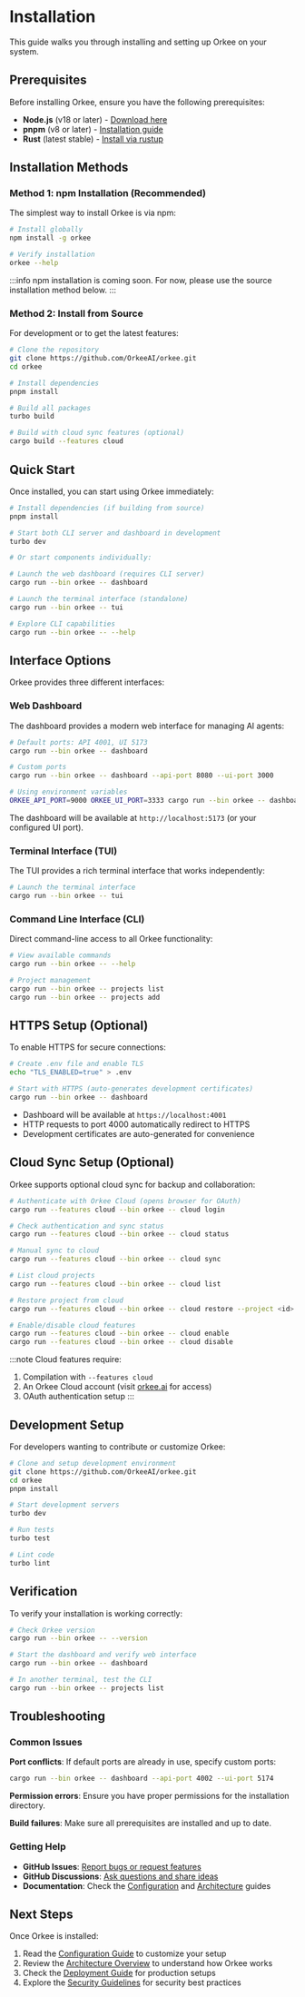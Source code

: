 # Installation

This guide walks you through installing and setting up Orkee on your system.

## Prerequisites

Before installing Orkee, ensure you have the following prerequisites:

- **Node.js** (v18 or later) - [Download here](https://nodejs.org/)
- **pnpm** (v8 or later) - [Installation guide](https://pnpm.io/installation)
- **Rust** (latest stable) - [Install via rustup](https://rustup.rs/)

## Installation Methods

### Method 1: npm Installation (Recommended)

The simplest way to install Orkee is via npm:

```bash
# Install globally
npm install -g orkee

# Verify installation
orkee --help
```

:::info
npm installation is coming soon. For now, please use the source installation method below.
:::

### Method 2: Install from Source

For development or to get the latest features:

```bash
# Clone the repository
git clone https://github.com/OrkeeAI/orkee.git
cd orkee

# Install dependencies
pnpm install

# Build all packages
turbo build

# Build with cloud sync features (optional)
cargo build --features cloud
```

## Quick Start

Once installed, you can start using Orkee immediately:

```bash
# Install dependencies (if building from source)
pnpm install

# Start both CLI server and dashboard in development
turbo dev

# Or start components individually:

# Launch the web dashboard (requires CLI server)
cargo run --bin orkee -- dashboard

# Launch the terminal interface (standalone)
cargo run --bin orkee -- tui

# Explore CLI capabilities
cargo run --bin orkee -- --help
```

## Interface Options

Orkee provides three different interfaces:

### Web Dashboard
The dashboard provides a modern web interface for managing AI agents:

```bash
# Default ports: API 4001, UI 5173
cargo run --bin orkee -- dashboard

# Custom ports
cargo run --bin orkee -- dashboard --api-port 8080 --ui-port 3000

# Using environment variables
ORKEE_API_PORT=9000 ORKEE_UI_PORT=3333 cargo run --bin orkee -- dashboard
```

The dashboard will be available at `http://localhost:5173` (or your configured UI port).

### Terminal Interface (TUI)
The TUI provides a rich terminal interface that works independently:

```bash
# Launch the terminal interface
cargo run --bin orkee -- tui
```

### Command Line Interface (CLI)
Direct command-line access to all Orkee functionality:

```bash
# View available commands
cargo run --bin orkee -- --help

# Project management
cargo run --bin orkee -- projects list
cargo run --bin orkee -- projects add
```

## HTTPS Setup (Optional)

To enable HTTPS for secure connections:

```bash
# Create .env file and enable TLS
echo "TLS_ENABLED=true" > .env

# Start with HTTPS (auto-generates development certificates)
cargo run --bin orkee -- dashboard
```

- Dashboard will be available at `https://localhost:4001`
- HTTP requests to port 4000 automatically redirect to HTTPS
- Development certificates are auto-generated for convenience

## Cloud Sync Setup (Optional)

Orkee supports optional cloud sync for backup and collaboration:

```bash
# Authenticate with Orkee Cloud (opens browser for OAuth)
cargo run --features cloud --bin orkee -- cloud login

# Check authentication and sync status
cargo run --features cloud --bin orkee -- cloud status

# Manual sync to cloud
cargo run --features cloud --bin orkee -- cloud sync

# List cloud projects
cargo run --features cloud --bin orkee -- cloud list

# Restore project from cloud
cargo run --features cloud --bin orkee -- cloud restore --project <id>

# Enable/disable cloud features
cargo run --features cloud --bin orkee -- cloud enable
cargo run --features cloud --bin orkee -- cloud disable
```

:::note
Cloud features require:
1. Compilation with `--features cloud`
2. An Orkee Cloud account (visit [orkee.ai](https://orkee.ai) for access)
3. OAuth authentication setup
:::

## Development Setup

For developers wanting to contribute or customize Orkee:

```bash
# Clone and setup development environment
git clone https://github.com/OrkeeAI/orkee.git
cd orkee
pnpm install

# Start development servers
turbo dev

# Run tests
turbo test

# Lint code
turbo lint
```

## Verification

To verify your installation is working correctly:

```bash
# Check Orkee version
cargo run --bin orkee -- --version

# Start the dashboard and verify web interface
cargo run --bin orkee -- dashboard

# In another terminal, test the CLI
cargo run --bin orkee -- projects list
```

## Troubleshooting

### Common Issues

**Port conflicts**: If default ports are already in use, specify custom ports:
```bash
cargo run --bin orkee -- dashboard --api-port 4002 --ui-port 5174
```

**Permission errors**: Ensure you have proper permissions for the installation directory.

**Build failures**: Make sure all prerequisites are installed and up to date.

### Getting Help

- **GitHub Issues**: [Report bugs or request features](https://github.com/OrkeeAI/orkee/issues)
- **GitHub Discussions**: [Ask questions and share ideas](https://github.com/OrkeeAI/orkee/discussions)
- **Documentation**: Check the [Configuration](./configuration) and [Architecture](./architecture) guides

## Next Steps

Once Orkee is installed:

1. Read the [Configuration Guide](./configuration) to customize your setup
2. Review the [Architecture Overview](./architecture) to understand how Orkee works
3. Check the [Deployment Guide](./deployment) for production setups
4. Explore the [Security Guidelines](./security) for security best practices